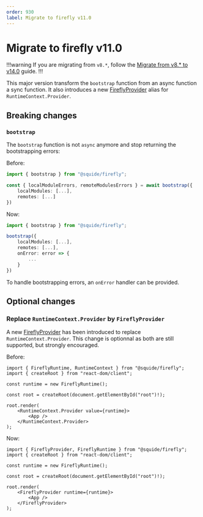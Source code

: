```yaml
---
order: 930
label: Migrate to firefly v11.0
---
```


# Migrate to firefly v11.0

!!!warning
If you are migrating from `v8.*`, follow the [Migrate from v8.* to v14.0](./migrate-from-v8-to-v14.0.md) guide.
!!!

This major version transform the `bootstrap` function from an async function a sync function. It also introduces a new [FireflyProvider](../reference/runtime/FireflyProvider.md) alias for `RuntimeContext.Provider`.

## Breaking changes

### `bootstrap`

The `bootstrap` function is not `async` anymore and stop returning the bootstrapping errors:

Before:

```ts
import { bootstrap } from "@squide/firefly";

const { localModuleErrors, remoteModulesErrors } = await bootstrap({
    localModules: [...],
    remotes: [...]
})
```

Now:

```ts
import { bootstrap } from "@squide/firefly";

bootstrap({
    localModules: [...],
    remotes: [...],
    onError: error => {
        ...
    } 
})
```

To handle bootstrapping errors, an `onError` handler can be provided.

## Optional changes

### Replace `RuntimeContext.Provider` by `FireflyProvider`

A new [FireflyProvider](../reference/runtime/FireflyProvider.md) has been introduced to replace `RuntimeContext.Provider`. This change is optionnal as both are still supported, but strongly encouraged.

Before:

```tsx
import { FireflyRuntime, RuntimeContext } from "@squide/firefly";
import { createRoot } from "react-dom/client";

const runtime = new FireflyRuntime();

const root = createRoot(document.getElementById("root")!);

root.render(
    <RuntimeContext.Provider value={runtime}>
        <App />
    </RuntimeContext.Provider>
);
```

Now:

```tsx
import { FireflyProvider, FireflyRuntime } from "@squide/firefly";
import { createRoot } from "react-dom/client";

const runtime = new FireflyRuntime();

const root = createRoot(document.getElementById("root")!);

root.render(
    <FireflyProvider runtime={runtime}>
        <App />
    </FireflyProvider>
);
```
